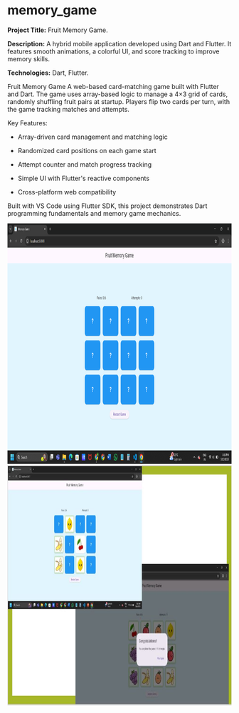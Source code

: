 # memory_game

**Project Title:** Fruit Memory Game.

**Description:**
A hybrid mobile application developed using Dart and Flutter. It features smooth animations, a colorful UI, and score tracking to improve memory skills.

**Technologies:**
Dart, Flutter.

Fruit Memory Game
A web-based card-matching game built with Flutter and Dart. The game uses array-based logic to manage a 4×3 grid of cards, randomly shuffling fruit pairs at startup. Players flip two cards per turn, with the game tracking matches and attempts.

Key Features:

- Array-driven card management and matching logic

- Randomized card positions on each game start

- Attempt counter and match progress tracking

- Simple UI with Flutter's reactive components

- Cross-platform web compatibility

Built with VS Code using Flutter SDK, this project demonstrates Dart programming fundamentals and memory game mechanics.

<img width="960" height="540" alt="image" src="intial page.png" />

<img width="960" height="540" alt="image" src="gameflow.JPG" />

